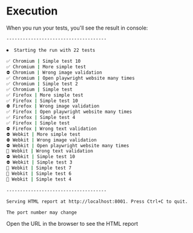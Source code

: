 # Execution

When you run your tests, you'll see the result in console:

```sh
-------------------------------------
 
⏺  Starting the run with 22 tests
 
✅ Chromium | Simple test 10
✅ Chromium | More simple test
⛔ Chromium | Wrong image validation
✅ Chromium | Open playwright website many times
✅ Chromium | Simple test 2
✅ Chromium | Simple test
✅ Firefox | More simple test
✅ Firefox | Simple test 10
⛔ Firefox | Wrong image validation
✅ Firefox | Open playwright website many times
✅ Firefox | Simple test 4
✅ Firefox | Simple test
⛔ Firefox | Wrong text validation 
⛔ Webkit | More simple test
⛔ Webkit | Wrong image validation
⛔ Webkit | Open playwright website many times
🚫 Webkit | Wrong text validation 
⛔ Webkit | Simple test 10
⛔ Webkit | Simple test 3
🚫 Webkit | Simple test 7
🚫 Webkit | Simple test 6
🚫 Webkit | Simple test 4
 
-------------------------------------
 
Serving HTML report at http://localhost:8001. Press Ctrl+C to quit.

```
`The port number may change`

Open the URL in the browser to see the HTML report